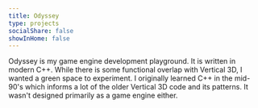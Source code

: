 ```yaml
---
title: Odyssey
type: projects
socialShare: false
showInHome: false
---
```

Odyssey is my game engine development playground. It is written in modern C++.
While there is some functional overlap with Vertical 3D, I wanted a green space to experiment.
I originally learned C++ in the mid-90's which informs a lot of the older Vertical 3D code and its patterns. It wasn't designed primarily as a game engine either.